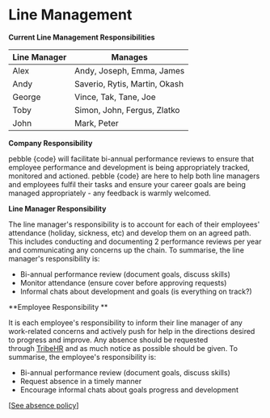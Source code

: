 # Line Management

**Current Line Management Responsibilities**

| Line Manager | Manages                       |
|--------------|-------------------------------|
| Alex         | Andy, Joseph, Emma, James     |
| Andy         | Saverio, Rytis, Martin, Okash |
| George       | Vince, Tak, Tane, Joe         |
| Toby         | Simon, John, Fergus, Zlatko   |
| John         | Mark, Peter                   |

**Company Responsibility**

pebble {code} will facilitate bi-annual performance reviews to ensure that employee performance and development is being appropriately tracked, monitored and actioned. pebble {code} are here to help both line managers and employees fulfil their tasks and ensure your career goals are being managed appropriately - any feedback is warmly welcomed. 

**Line Manager Responsibility**

The line manager's responsibility is to account for each of their employees' attendance (holiday, sickness, etc) and develop them on an agreed path. This includes conducting and documenting 2 performance reviews per year and communicating any concerns up the chain. To summarise, the line manager's responsibility is: 

- Bi-annual performance review (document goals, discuss skills)
- Monitor attendance (ensure cover before approving requests)
- Informal chats about development and goals (is everything on track?)

**Employee Responsibility **

It is each employee's responsibility to inform their line manager of any work-related concerns and actively push for help in the directions desired to progress and improve. Any absence should be requested through [TribeHR](https://www.google.com/url?q=https%3A%2F%2Fpebblecode.mytribehr.com%2F&sa=D&sntz=1&usg=AFrqEzd9G0gcMaH8RGrpKCZpN2FbUzeYDg) and as much notice as possible should be given. To summarise, the employee's responsibility is: 

- Bi-annual performance review (document goals, discuss skills)
- Request absence in a timely manner
- Encourage informal chats about goals progress and development

[[See absence policy](great-place-to-work/policies/absence.md)] 
